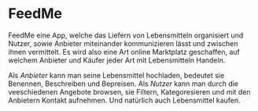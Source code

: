 # FeedMe

FeedMe eine App, welche das Liefern von Lebensmitteln organisiert und Nutzer, sowie Anbieter miteinander kommunizieren lässt und zwischen ihnen vermittelt. Es wird also eine Art online Marktplatz geschaffen, auf welchem Anbieter und Käufer jeder Art mit Lebensmitteln Handeln.

Als *Anbieter* kann man seine Lebensmittel hochladen, bedeutet sie Benennen, Beschreiben und Bepreisen.
Als *Nutzer* kann man durch die veeschiedenen Angebote browsen, sie Filtern, Kategoresieren und mit den Anbietern Kontakt aufnehmen. Und natürlich auch Lebensmittel kaufen. 
